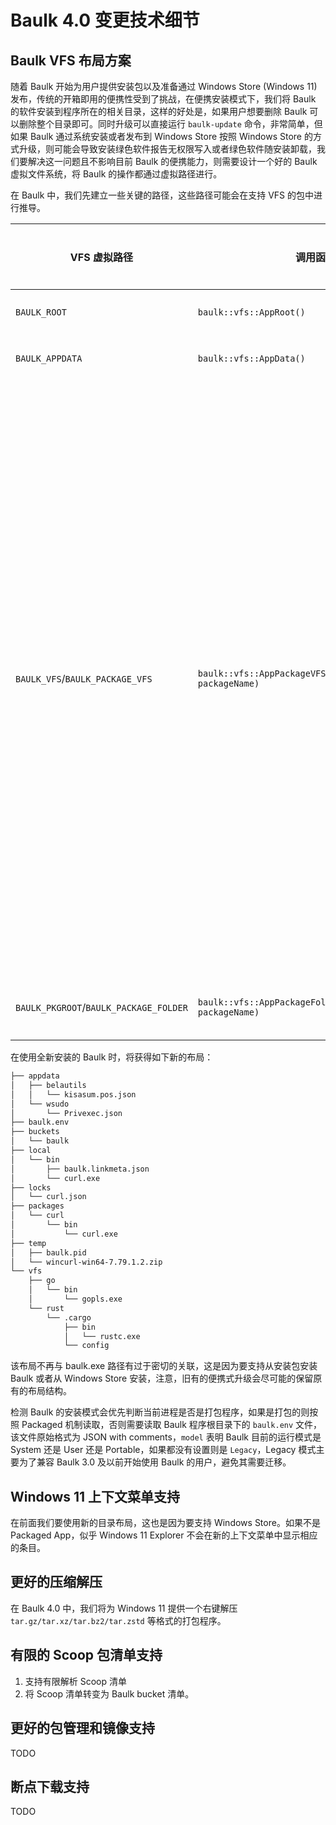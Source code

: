 # Baulk 4.0 变更技术细节

## Baulk VFS 布局方案

随着 Baulk 开始为用户提供安装包以及准备通过 Windows Store (Windows 11) 发布，传统的开箱即用的便携性受到了挑战，在便携安装模式下，我们将 Baulk 的软件安装到程序所在的相关目录，这样的好处是，如果用户想要删除 Baulk 可以删除整个目录即可。同时升级可以直接运行 `baulk-update` 命令，非常简单，但如果 Baulk 通过系统安装或者发布到 Windows Store 按照 Windows Store 的方式升级，则可能会导致安装绿色软件报告无权限写入或者绿色软件随安装卸载，我们要解决这一问题且不影响目前 Baulk 的便携能力，则需要设计一个好的 Baulk 虚拟文件系统，将 Baulk 的操作都通过虚拟路径进行。

在 Baulk 中，我们先建立一些关键的路径，这些路径可能会在支持 VFS 的包中进行推导。

|VFS 虚拟路径|调用函数|说明|是否导出|
|---|---|---|---|
|`BAULK_ROOT`|`baulk::vfs::AppRoot()`|Baulk 包的展开目录|导出|
|`BAULK_APPDATA`|`baulk::vfs::AppData()`|Baulk 便携配置目录|导出|
|`BAULK_VFS`/`BAULK_PACKAGE_VFS`|`baulk::vfs::AppPackageVFS(std::wstring_view packageName)`|包的虚拟目录，除了 Legacy 模式（也就是兼容旧模式），其他模式包之间是相互隔离的，该目录通常用于 NodeJS Rust Golang 等支持 venv 特性的包，覆盖默认的环境变量，避免不同的包数据相互干扰，该目录除非是运行强制删除，否则删除包的时候不会删除|导出|
|`BAULK_PKGROOT`/`BAULK_PACKAGE_FOLDER`|`baulk::vfs::AppPackageFolder(std::wstring_view packageName)`|该变量与特定的包相关|导出|

在使用全新安装的 Baulk 时，将获得如下新的布局：

```txt
├── appdata
│   ├── belautils
│   │   └── kisasum.pos.json
│   └── wsudo
│       └── Privexec.json
├── baulk.env
├── buckets
│   └── baulk
├── local
│   └── bin
│       ├── baulk.linkmeta.json
│       └── curl.exe
├── locks
│   └── curl.json
├── packages
│   └── curl
│       └── bin
│           └── curl.exe
├── temp
│   ├── baulk.pid
│   └── wincurl-win64-7.79.1.2.zip
└── vfs
    ├── go
    │   └── bin
    │       └── gopls.exe
    └── rust
        └── .cargo
            ├── bin
            │   └── rustc.exe
            └── config
```

该布局不再与 baulk.exe 路径有过于密切的关联，这是因为要支持从安装包安装 Baulk 或者从 Windows Store 安装，注意，旧有的便携式升级会尽可能的保留原有的布局结构。

检测 Baulk 的安装模式会优先判断当前进程是否是打包程序，如果是打包的则按照 Packaged 机制读取，否则需要读取 Baulk 程序根目录下的 `baulk.env` 文件，该文件原始格式为 JSON with comments，`model` 表明 Baulk 目前的运行模式是 System 还是 User 还是 Portable，如果都没有设置则是 `Legacy`，Legacy 模式主要为了兼容 Baulk 3.0 及以前开始使用 Baulk 的用户，避免其需要迁移。



## Windows 11 上下文菜单支持

在前面我们要使用新的目录布局，这也是因为要支持 Windows Store。如果不是 Packaged App，似乎 Windows 11 Explorer 不会在新的上下文菜单中显示相应的条目。


## 更好的压缩解压

在 Baulk 4.0 中，我们将为 Windows 11 提供一个右键解压 `tar.gz/tar.xz/tar.bz2/tar.zstd` 等格式的打包程序。

## 有限的 Scoop 包清单支持

1. 支持有限解析 Scoop 清单
2. 将 Scoop 清单转变为 Baulk bucket 清单。

## 更好的包管理和镜像支持

TODO

## 断点下载支持

TODO